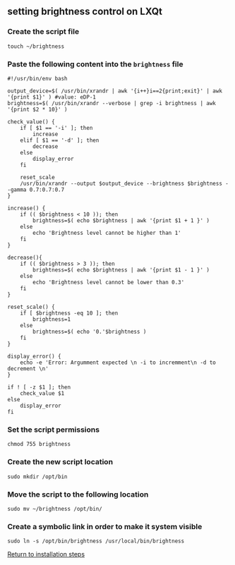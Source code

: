## setting brightness control on LXQt

### Create the script file

    touch ~/brightness

### Paste the following content into the <code>brightness</code> file

```shell
#!/usr/bin/env bash

output_device=$( /usr/bin/xrandr | awk '{i++}i==2{print;exit}' | awk '{print $1}' ) #value: eDP-1
brightness=$( /usr/bin/xrandr --verbose | grep -i brightness | awk '{print $2 * 10}' )

check_value() {
    if [ $1 == '-i' ]; then
        increase
    elif [ $1 == '-d' ]; then
        decrease
    else
        display_error
    fi

    reset_scale
    /usr/bin/xrandr --output $output_device --brightness $brightness --gamma 0.7:0.7:0.7
}

increase() {
    if (( $brightness < 10 )); then
        brightness=$( echo $brightness | awk '{print $1 + 1 }' )
    else
        echo 'Brightness level cannot be higher than 1'
    fi
}

decrease(){
    if (( $brightness > 3 )); then
        brightness=$( echo $brightness | awk '{print $1 - 1 }' )
    else
        echo 'Brightness level cannot be lower than 0.3'
    fi
}

reset_scale() {
    if [ $brightness -eq 10 ]; then
        brightness=1
    else
        brightness=$( echo '0.'$brightness )
    fi
}

display_error() {
    echo -e 'Error: Argumment expected \n -i to incremment\n -d to decrement \n'
}

if ! [ -z $1 ]; then
    check_value $1
else
    display_error
fi
```
### Set the script permissions

    chmod 755 brightness

### Create the new script location

    sudo mkdir /opt/bin

### Move the script to the following location

    sudo mv ~/brightness /opt/bin/

### Create a symbolic link in order to make it system visible

    sudo ln -s /opt/bin/brightness /usr/local/bin/brightness


[Return to installation steps](debian-install.md#option-3-lxqt)
